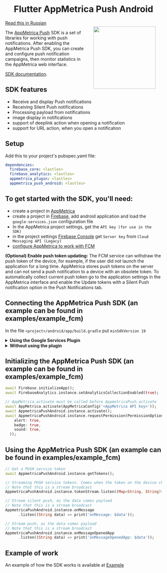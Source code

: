<h1 align="center">Flutter AppMetrica Push Android</h1>

<a href="https://madbrains.ru/"><img src="https://firebasestorage.googleapis.com/v0/b/mad-brains-web.appspot.com/o/logo.png?alt=media" width="200" align="right" style="margin: 20px;"/></a>

[Read this in Russian][readme_ru]

The [AppMetrica Push][appmetrica_push] SDK is a set of libraries for working with push notifications. After enabling the AppMetrica Push SDK, you can create and configure push notification campaigns, then monitor statistics in the AppMetrica web interface.

[SDK documentation][appmetrica_documentation].

## SDK features

- Receive and display Push notifications
- Receiving Silent Push notifications
- Processing payload from notifications
- image display in notifications
- support of deeplink action when opening a notification
- support for URL action, when you open a notification

## Setup

Add this to your project's pubspec.yaml file:
```yaml
dependencies:
  firebase_core: <lastles>
  firebase_analytics: <lastles>
  appmetrica_plugin: <lastles>
  appmetrica_push_android: <lastles>
```

## To get started with the SDK, you'll need:

- create a project in [AppMetrica][appmetrica]
- create a project in [Firebase][firebase], add android application and load the `google-services.json` configuration file
- In the AppMetrica project settings, get the `API key (for use in the SDK)`
- in the project settings [Firebase Console][firebase] get `Server key` from `Cloud Messaging API (Legacy)`
- [configure AppMetrica to work with FCM][appmetrica_android_setup]

**(Optional) Enable push token updating:** The FCM service can withdraw the push token of the device, for example, if the user did not launch the application for a long time. AppMetrica stores push tokens on the server and can not send a push notification to a device with an obsolete token. To automatically collect current push token go to the application settings in the AppMetrica interface and enable the Update tokens with a Silent Push notification option in the Push Notifications tab.

## Connecting the AppMetrica Push SDK (an example can be found in examples/example_fcm)

In the file `<project>/android/app/build.gradle` put `minSdkVersion 19`

<details><summary><b>Using the Google Services Plugin</b></summary>
Place the configuration file <code>google-services.json</code> in the module directory of the project(<code>"<project>/android/app"</code>).</br>

In the file <code>"<project>/android/build.gradle"</code> add:
<pre><code data-code-language="gradle">
buildscript {
  dependencies {
    ...
    classpath 'com.google.gms:google-services:4.3.13'
  }
}
</code></pre>

In the file <code>"<project>/android/app/build.gradle"</code> add:
<pre><code data-code-language="gradle">
...
apply plugin: 'com.google.gms.google-services'
</code></pre>
</details>

<details><summary><b>Without using the plugin</b></summary>
Make changes to the <code>application</code> element of the <code>AndroidManifest.xml</code> file:
<pre><code data-code-language="xml">
&lt;meta-data android:name="ymp_firebase_default_app_id" android:value="APP_ID"/>
&lt;meta-data android:name="ymp_gcm_default_sender_id" android:value="number:SENDER_ID"/>
&lt;meta-data android:name="ymp_firebase_default_api_key" android:value="API_KEY"/>
&lt;meta-data android:name="ymp_firebase_default_project_id" android:value="PROJECT_ID"/>
</code></pre>
<p><code>APP_ID</code> — ID of the app in Firebase. You can find it in the Firebase console: go to the Project settings. In the Your application section copy the value of the application ID field.</p>
<p><code>SENDER_ID</code> — The unique ID of the sender in Firebase. You can find it in the Firebase console: go to Project settings → Cloud Messaging and copy the value of the Sender ID field.</p>
<p><code>API_KEY</code> — App key in Firebase. You can find it in the current_key field of the google-services.json file. You can download the file in the Firebase console.</p>
<p><code>PROJECT_ID</code> — App ID in Firebase. You can find it in the project_id field of the google-services.json file. You can download the file in the Firebase console.</p>
</details>

## Initializing the AppMetrica Push SDK (an example can be found in examples/example_fcm)

```dart
await Firebase.initializeApp();
await FirebaseAnalytics.instance.setAnalyticsCollectionEnabled(true);

// AppMetrica.activate must be called before AppmetricaPush.activate
await AppMetrica.activate(AppMetricaConfig('<AppMetrica API key>'));
await AppmetricaPushAndroid.instance.activate();
await AppmetricaPushAndroid.instance.requestPermission(PermissionOptions(
    alert: true,
    badge: true,
    sound: true,
  ));
```

## Using the AppMetrica Push SDK (an example can be found in examples/example_fcm)

```dart
// Get a PUSH service token
await AppmetricaPushAndroid.instance.getTokens();

// Streaming PUSH service tokens. Comes when the token on the device changes
// Note that this is a stream broadcast
AppmetricaPushAndroid.instance.tokenStream.listen((Map<String, String?> data) => print('token: $data'));

// Stream silent push, as the data comes payload
// Note that this is a stream broadcast
AppmetricaPushAndroid.instance.onMessage
      .listen((String data) => print('onMessage: $data'));

// Stream push, as the data comes payload
// Note that this is a stream broadcast
AppmetricaPushAndroid.instance.onMessageOpenedApp
      .listen((String data) => print('onMessageOpenedApp: $data'));
```

## Example of work

An example of how the SDK works is available at [Example][example_fcm]

[readme_ru]: https://github.com/MadBrains/AppMetrica-Push-Flutter/blob/main/packages/appmetrica_push_android/README.ru.md
[appmetrica]: https://appmetrica.yandex.ru/
[appmetrica_push]: https://appmetrica.yandex.ru/about/push-campaigns
[appmetrica_documentation]: https://appmetrica.yandex.ru/docs/mobile-sdk-dg/push/push-about.html?lang=en
[firebase]: https://console.firebase.google.com/
[appmetrica_android_setup]: https://appmetrica.yandex.ru/docs/mobile-sdk-dg/push/android-settings.html?lang=en#firebase
[example_fcm]: https://github.com/MadBrains/AppMetrica-Push-Flutter/tree/main/examples/example_fcm